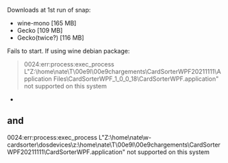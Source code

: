Downloads at 1st run of snap:
- wine-mono [165 MB]
- Gecko [109 MB]
- Gecko(twice?) [116 MB]

Fails to start.
If using wine debian package:
> 0024:err:process:exec_process L"Z:\\home\\nate\\T\00e9l\00e9chargements\\CardSorterWPF20211111\\Application Files\\CardSorterWPF_1_0_0_18\\CardSorterWPF.application" not supported on this system  
-
and
-
0024:err:process:exec_process L"Z:\\home\\nate\\w-cardsorter\\dosdevices\\z:\\home\\nate\\T\00e9l\00e9chargements\\CardSorterWPF20211111\\CardSorterWPF.application" not supported on this system  

